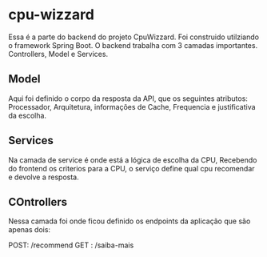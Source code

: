 # cpu-wizzard

Essa é a parte do backend do projeto CpuWizzard. Foi construido utilziando o framework Spring Boot. O backend trabalha com 3 camadas importantes. Controllers, Model e Services.

## Model
Aqui foi definido o corpo da resposta da API, que os seguintes atributos: Processador, Arquitetura, informações de Cache, Frequencia e justificativa da escolha. 

## Services
Na camada de service é onde está a lógica de escolha da CPU, Recebendo do frontend os criterios para a CPU, o serviço define qual cpu recomendar e devolve a resposta. 

## COntrollers
 Nessa camada foi onde ficou definido os endpoints da aplicação que são apenas dois: 

 POST:  /recommend
 GET : /saiba-mais